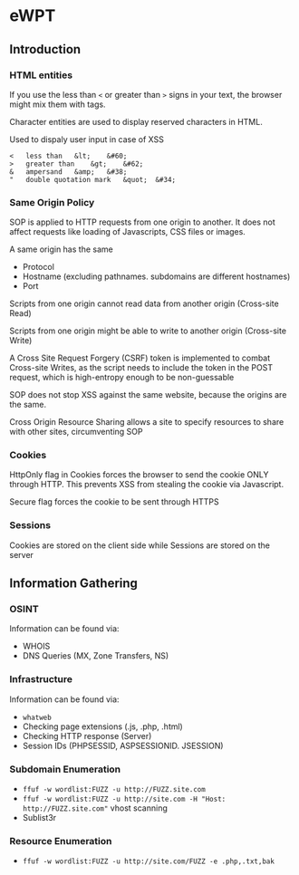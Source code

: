 # eWPT

## Introduction

### HTML entities

If you use the less than `<` or greater than `>` signs in your text, the browser might mix them with tags.

Character entities are used to display reserved characters in HTML.

Used to dispaly user input in case of XSS

```
<	less than	&lt;	&#60;	
>	greater than	&gt;	&#62;	
&	ampersand	&amp;	&#38;	
"	double quotation mark	&quot;	&#34;
```

### Same Origin Policy

SOP is applied to HTTP requests from one origin to another. It does not affect requests like loading of Javascripts, CSS files or images.

A same origin has the same
- Protocol
- Hostname (excluding pathnames. subdomains are different hostnames)
- Port

Scripts from one origin cannot read data from another origin (Cross-site Read)

Scripts from one origin might be able to write to another origin (Cross-site Write)

A Cross Site Request Forgery (CSRF) token is implemented to combat Cross-site Writes, as the script needs to include the token in the POST request, which is high-entropy enough to be non-guessable

SOP does not stop XSS against the same website, because the origins are the same.

Cross Origin Resource Sharing allows a site to specify resources to share with other sites, circumventing SOP

### Cookies

HttpOnly flag in Cookies forces the browser to send the cookie ONLY through HTTP. This prevents XSS from stealing the cookie via Javascript.

Secure flag forces the cookie to be sent through HTTPS

### Sessions

Cookies are stored on the client side while Sessions are stored on the server

## Information Gathering

### OSINT

Information can be found via:
- WHOIS
- DNS Queries (MX, Zone Transfers, NS)

### Infrastructure

Information can be found via:
- `whatweb`
- Checking page extensions (.js, .php, .html)
- Checking HTTP response (Server)
- Session IDs (PHPSESSID, ASPSESSIONID. JSESSION)

### Subdomain Enumeration

- `ffuf -w wordlist:FUZZ -u http://FUZZ.site.com`
- `ffuf -w wordlist:FUZZ -u http://site.com -H "Host: http://FUZZ.site.com"` vhost scanning
- Sublist3r

### Resource Enumeration

- `ffuf -w wordlist:FUZZ -u http://site.com/FUZZ -e .php,.txt,bak`

